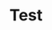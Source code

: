 ---
title: Test
description: 
slug: "test"
image:
style:
    background: "#2a9d8f"
    color: "#fff"
---